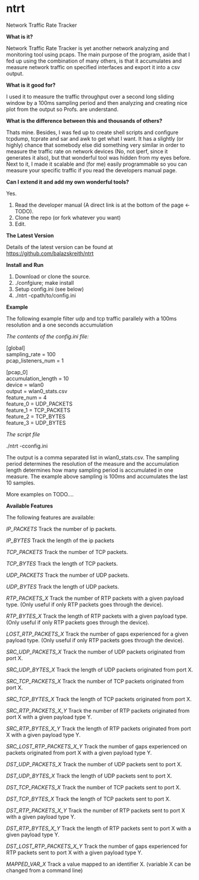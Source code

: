 # ntrt
Network Traffic Rate Tracker

**What is it?**
  
Network Traffic Rate Tracker is yet another network 
analyzing and monitoring tool using pcaps. 
The main purpose of the program, aside that I 
fed up using the combination of many others, 
is that it accumulates and measure network traffic on 
specified interfaces and export it into a csv output. 


**What is it good for?**

I used it to measure the traffic throughput 
over a second long sliding window by a 100ms sampling period 
and then analyzing and creating nice plot from the output
so Profs. are understand. 

**What is the difference between this and thousands of others?**

Thats mine. Besides, I was fed up to create shell scripts and 
configure tcpdump, tcprate and sar and awk to get what I want. 
It has a slightly (or highly) chance that somebody else did 
something very similar in order to measure the traffic rate 
on network devices (No, not iperf, since it generates it also), 
but that wonderful tool was hidden from my eyes before. 
Next to it, I made it scalable and (for me) easily programmable 
so you can measure your specific traffic if you read the developers 
manual page. 

**Can I extend it and add my own wonderful tools?**

Yes. 
1. Read the developer manual (A direct link is at the bottom of the page <- TODO).  
2. Clone the repo (or fork whatever you want)  
3. Edit.  

**The Latest Version**

Details of the latest version can be found at   
https://github.com/balazskreith/ntrt  

**Install and Run**

 1. Download or clone the source.  
 2. ./confgiure; make install   
 3. Setup config.ini (see below)  
 4. ./ntrt -cpath/to/config.ini  

**Example**

The following example filter udp and tcp traffic parallely with a 100ms resolution and a one seconds accumulation

*The contents of the config.ini file:*

[global]  
sampling_rate      = 100  
pcap_listeners_num = 1  

[pcap_0]  
accumulation_length = 10  
device              = wlan0  
output              = wlan0_stats.csv  
feature_num         = 4  
feature_0           = UDP_PACKETS  
feature_1           = TCP_PACKETS  
feature_2           = TCP_BYTES  
feature_3           = UDP_BYTES  


*The script file*

./ntrt -cconfig.ini  

The output is a comma separated list in wlan0_stats.csv. The sampling period determines the resolution of the measure and the accumulation length determines how many sampling period is accumulated in one measure. The example above sampling is 100ms and accumulates the last 10 samples.  

More examples on TODO....  

**Available Features**

The following features are available:  

*IP_PACKETS*
Track the number of ip packets.

*IP_BYTES*
Track the length of the ip packets

*TCP_PACKETS*
Track the number of TCP packets.

*TCP_BYTES*
Track the length of TCP packets.

*UDP_PACKETS*
Track the number of UDP packets.

*UDP_BYTES*
Track the length of UDP packets.

*RTP_PACKETS_X*
Track the number of RTP packets with a given payload type. (Only useful if only RTP packets goes through the device).

*RTP_BYTES_X*
Track the length of RTP packets with a given payload type. (Only useful if only RTP packets goes through the device).

*LOST_RTP_PACKETS_X*
Track the number of gaps experienced for a given payload type. (Only useful if only RTP packets goes through the device).

*SRC_UDP_PACKETS_X*
Track the number of UDP packets originated from port X.

*SRC_UDP_BYTES_X*
Track the length of UDP packets originated from port X.

*SRC_TCP_PACKETS_X*
Track the number of TCP packets originated from port X.

*SRC_TCP_BYTES_X*
Track the length of TCP packets originated from port X.

*SRC_RTP_PACKETS_X_Y*
Track the number of RTP packets originated from port X with a given payload type Y.

*SRC_RTP_BYTES_X_Y*
Track the length of RTP packets originated from port X with a given payload type Y.

*SRC_LOST_RTP_PACKETS_X_Y*
Track the number of gaps experienced on packets originated from port X with a given payload type Y.

*DST_UDP_PACKETS_X*
Track the number of UDP packets sent to port X.

*DST_UDP_BYTES_X*
Track the length of UDP packets sent to port X.

*DST_TCP_PACKETS_X*
Track the number of TCP packets sent to port X.

*DST_TCP_BYTES_X*
Track the length of TCP packets sent to port X.

*DST_RTP_PACKETS_X_Y*
Track the number of RTP packets sent to port X with a given payload type Y.

*DST_RTP_BYTES_X_Y*
Track the length of RTP packets sent to port X with a given payload type Y.

*DST_LOST_RTP_PACKETS_X_Y*
Track the number of gaps experienced for RTP packets sent to port X with a given payload type Y.

*MAPPED_VAR_X*
Track a value mapped to an identifier X. (variable X can be changed from a command line)


    

